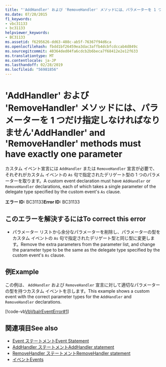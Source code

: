 ```yaml
---
title: "'AddHandler' および 'RemoveHandler' メソッドには、パラメーターを 1 つだけ指定しなければなりません"
ms.date: 07/20/2015
f1_keywords:
- vbc31133
- bc31133
helpviewer_keywords:
- BC31133
ms.assetid: f6295626-dd63-408c-ab5f-76367f94d6ca
ms.openlocfilehash: fbdd1bf26459ea3dac3affb4dcbfcdccab4d849c
ms.sourcegitcommit: 40364ded04fa6cdcb2b6beca7f68412e2e12f633
ms.translationtype: MT
ms.contentlocale: ja-JP
ms.lasthandoff: 02/28/2019
ms.locfileid: "56981856"
---
```

# <a name="addhandler-and-removehandler-methods-must-have-exactly-one-parameter"></a><span data-ttu-id="02020-102">'AddHandler' および 'RemoveHandler' メソッドには、パラメーターを 1 つだけ指定しなければなりません</span><span class="sxs-lookup"><span data-stu-id="02020-102">'AddHandler' and 'RemoveHandler' methods must have exactly one parameter</span></span>
<span data-ttu-id="02020-103">カスタム イベント宣言には `AddHandler` または `RemoveHandler` 宣言が必要で、それぞれがカスタム イベントの `As` 句で指定されたデリゲート型の 1 つのパラメーターを取ります。</span><span class="sxs-lookup"><span data-stu-id="02020-103">A custom event declaration must have `AddHandler` or `RemoveHandler` declarations, each of which takes a single parameter of the delegate type specified by the custom event's `As` clause.</span></span>  
  
 <span data-ttu-id="02020-104">**エラー ID:** BC31133</span><span class="sxs-lookup"><span data-stu-id="02020-104">**Error ID:** BC31133</span></span>  
  
## <a name="to-correct-this-error"></a><span data-ttu-id="02020-105">このエラーを解決するには</span><span class="sxs-lookup"><span data-stu-id="02020-105">To correct this error</span></span>  
  
-   <span data-ttu-id="02020-106">パラメーター リストから余分なパラメーターを削除し、パラメーターの型をカスタム イベントの `As` 句で指定されたデリゲート型と同じ型に変更します。</span><span class="sxs-lookup"><span data-stu-id="02020-106">Remove the extra parameters from the parameter list, and change the parameter type to be the same as the delegate type specified by the custom event's `As` clause.</span></span>  
  
## <a name="example"></a><span data-ttu-id="02020-107">例</span><span class="sxs-lookup"><span data-stu-id="02020-107">Example</span></span>  
 <span data-ttu-id="02020-108">この例は、 `AddHandler` および `RemoveHandler` 宣言に対して適切なパラメーターの型を持つカスタム イベントを示します。</span><span class="sxs-lookup"><span data-stu-id="02020-108">This example shows a custom event with the correct parameter types for the `AddHandler` and `RemoveHandler` declarations.</span></span>  
  
 [!code-vb[VbVbalrEventError#1](~/samples/snippets/visualbasic/VS_Snippets_VBCSharp/VbVbalrEventError/VB/VbVbalrEventError.vb#1)]  
  
## <a name="see-also"></a><span data-ttu-id="02020-109">関連項目</span><span class="sxs-lookup"><span data-stu-id="02020-109">See also</span></span>
- [<span data-ttu-id="02020-110">Event ステートメント</span><span class="sxs-lookup"><span data-stu-id="02020-110">Event Statement</span></span>](../../visual-basic/language-reference/statements/event-statement.md)
- [<span data-ttu-id="02020-111">AddHandler ステートメント</span><span class="sxs-lookup"><span data-stu-id="02020-111">AddHandler statement</span></span>](~/docs/visual-basic/language-reference/statements/addhandler-statement.md)
- [<span data-ttu-id="02020-112">RemoveHandler ステートメント</span><span class="sxs-lookup"><span data-stu-id="02020-112">RemoveHandler statement</span></span>](~/docs/visual-basic/language-reference/statements/removehandler-statement.md)
- [<span data-ttu-id="02020-113">イベント</span><span class="sxs-lookup"><span data-stu-id="02020-113">Events</span></span>](../../visual-basic/programming-guide/language-features/events/index.md)
